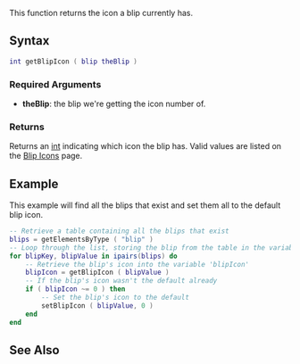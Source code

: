 This function returns the icon a blip currently has.

Syntax
------

``` lua
int getBlipIcon ( blip theBlip )
```

### Required Arguments

-   **theBlip**: the blip we're getting the icon number of.

### Returns

Returns an [int](/docs/int.md "wikilink") indicating which icon the blip has. Valid values are listed on the [Blip Icons](/Blip_Icons.md "wikilink") page.

Example
-------

This example will find all the blips that exist and set them all to the default blip icon.

``` lua
-- Retrieve a table containing all the blips that exist
blips = getElementsByType ( "blip" )
-- Loop through the list, storing the blip from the table in the variable blipValue
for blipKey, blipValue in ipairs(blips) do
    -- Retrieve the blip's icon into the variable 'blipIcon'
    blipIcon = getBlipIcon ( blipValue )
    -- If the blip's icon wasn't the default already
    if ( blipIcon ~= 0 ) then
        -- Set the blip's icon to the default
        setBlipIcon ( blipValue, 0 )
    end
end
```

See Also
--------
